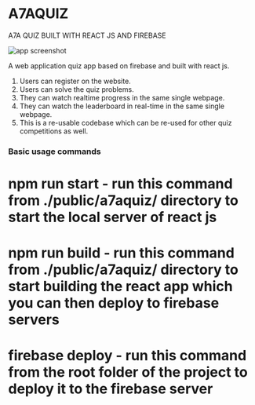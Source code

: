 # A7AQUIZ
A7A QUIZ BUILT WITH REACT JS AND FIREBASE

![app screenshot](https://firebasestorage.googleapis.com/v0/b/a7aquiz.appspot.com/o/Screenshot_38.png?alt=media&token=d98ddf04-9f99-4dd2-b45d-b5505689023d)


A web application quiz app based on firebase and built with react js.
1. Users can register on the website.
2. Users can solve the quiz problems.
3. They can watch realtime progress in the same single webpage.
4. They can watch the leaderboard in real-time in the same single webpage.
5. This is a re-usable codebase which can be re-used for other quiz competitions as well.


### Basic usage commands
# npm run start - run this command from ./public/a7aquiz/ directory to start the local server of react js

# npm run build - run this command from ./public/a7aquiz/ directory to start building the react app which you can then deploy to firebase servers

# firebase deploy - run this command from the root folder of the project to deploy it to the firebase server
